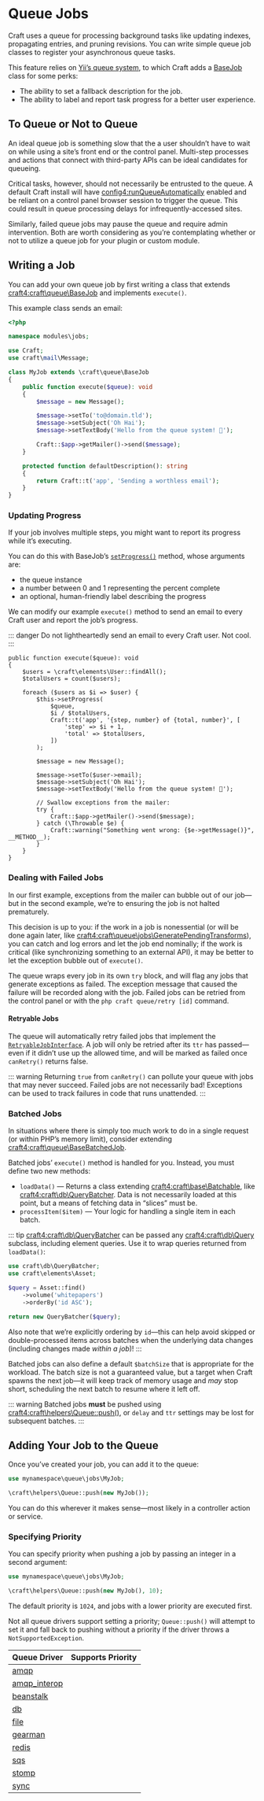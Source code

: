 # Queue Jobs

Craft uses a queue for processing background tasks like updating indexes, propagating entries, and pruning revisions. You can write simple queue job classes to register your asynchronous queue tasks.

This feature relies on [Yii’s queue system](https://www.yiiframework.com/extension/yiisoft/yii2-queue/doc/guide/2.0/en/usage), to which Craft adds a [BaseJob](craft4:craft\queue\BaseJob) class for some perks:

- The ability to set a fallback description for the job.
- The ability to label and report task progress for a better user experience.

## To Queue or Not to Queue

An ideal queue job is something slow that the a user shouldn’t have to wait on while using a site’s front end or the control panel. Multi-step processes and actions that connect with third-party APIs can be ideal candidates for queueing.

Critical tasks, however, should not necessarily be entrusted to the queue. A default Craft install will have <config4:runQueueAutomatically> enabled and be reliant on a control panel browser session to trigger the queue. This could result in queue processing delays for infrequently-accessed sites.

Similarly, failed queue jobs may pause the queue and require admin intervention. Both are worth considering as you’re contemplating whether or not to utilize a queue job for your plugin or custom module.

## Writing a Job

You can add your own queue job by first writing a class that extends <craft4:craft\queue\BaseJob> and implements `execute()`.

This example class sends an email:

```php
<?php

namespace modules\jobs;

use Craft;
use craft\mail\Message;

class MyJob extends \craft\queue\BaseJob
{
    public function execute($queue): void
    {
        $message = new Message();

        $message->setTo('to@domain.tld');
        $message->setSubject('Oh Hai');
        $message->setTextBody('Hello from the queue system! 👋');

        Craft::$app->getMailer()->send($message);
    }

    protected function defaultDescription(): string
    {
        return Craft::t('app', 'Sending a worthless email');
    }
}
```

### Updating Progress

If your job involves multiple steps, you might want to report its progress while it’s executing.

You can do this with BaseJob’s [`setProgress()`](craft4:craft\queue\BaseJob::setProgress()) method, whose arguments are:

- the queue instance
- a number between 0 and 1 representing the percent complete
- an optional, human-friendly label describing the progress

We can modify our example `execute()` method to send an email to every Craft user and report the job’s progress.

::: danger
Do not lightheartedly send an email to every Craft user. Not cool.
:::

```php{7-14}
public function execute($queue): void
{
    $users = \craft\elements\User::findAll();
    $totalUsers = count($users);

    foreach ($users as $i => $user) {
        $this->setProgress(
            $queue,
            $i / $totalUsers,
            Craft::t('app', '{step, number} of {total, number}', [
                'step' => $i + 1,
                'total' => $totalUsers,
            ])
        );

        $message = new Message();

        $message->setTo($user->email);
        $message->setSubject('Oh Hai');
        $message->setTextBody('Hello from the queue system! 👋');

        // Swallow exceptions from the mailer:
        try {
            Craft::$app->getMailer()->send($message);
        } catch (\Throwable $e) {
            Craft::warning("Something went wrong: {$e->getMessage()}", __METHOD__);
        }
    }
}
```

### Dealing with Failed Jobs

In our first example, exceptions from the mailer can bubble out of our job—but in the second example, we’re to ensuring the job is not halted prematurely.

This decision is up to you: if the work in a job is nonessential (or will be done again later, like <craft4:craft\queue\jobs\GeneratePendingTransforms>), you can catch and log errors and let the job end nominally; if the work is critical (like synchronizing something to an external API), it may be better to let the exception bubble out of `execute()`.

The queue wraps every job in its own `try` block, and will flag any jobs that generate exceptions as failed. The exception message that caused the failure will be recorded along with the job. Failed jobs can be retried from the control panel or with the `php craft queue/retry [id]` command.

#### Retryable Jobs

The queue will automatically retry failed jobs that implement the [`RetryableJobInterface`](https://www.yiiframework.com/extension/yiisoft/yii2-queue/doc/guide/2.0/en/retryable#retryablejobinterface). A job will only be retried after its `ttr` has passed—even if it didn’t use up the allowed time, and will be marked as failed once `canRetry()` returns false.

::: warning
Returning `true` from `canRetry()` can pollute your queue with jobs that may never succeed. Failed jobs are not necessarily bad! Exceptions can be used to track failures in code that runs unattended.
:::

### Batched Jobs <Since ver="4.4.0" feature="Batched jobs" />

In situations where there is simply too much work to do in a single request (or within PHP’s memory limit), consider extending <craft4:craft\queue\BaseBatchedJob>.

Batched jobs’ `execute()` method is handled for you. Instead, you must define two new methods:

- `loadData()` — Returns a class extending <craft4:craft\base\Batchable>, like <craft4:craft\db\QueryBatcher>. Data is not necessarily loaded at this point, but a means of fetching data in “slices” must be.
- `processItem($item)` — Your logic for handling a single item in each batch.

::: tip
<craft4:craft\db\QueryBatcher> can be passed any <craft4:craft\db\Query> subclass, including element queries. Use it to wrap queries returned from `loadData()`:

```php
use craft\db\QueryBatcher;
use craft\elements\Asset;

$query = Asset::find()
    ->volume('whitepapers')
    ->orderBy('id ASC');

return new QueryBatcher($query);
```

Also note that we’re explicitly ordering by `id`—this can help avoid skipped or double-processed items across batches when the underlying data changes (including changes made _within a job_)!
:::

Batched jobs can also define a default `$batchSize` that is appropriate for the workload. The batch size is not a guaranteed value, but a target when Craft spawns the next job—it will keep track of memory usage and _may_ stop short, scheduling the next batch to resume where it left off.

::: warning
Batched jobs **must** be pushed using <craft4:craft\helpers\Queue::push()>, or `delay` and `ttr` settings may be lost for subsequent batches.
:::

## Adding Your Job to the Queue

Once you’ve created your job, you can add it to the queue:

```php
use mynamespace\queue\jobs\MyJob;

\craft\helpers\Queue::push(new MyJob());
```

You can do this wherever it makes sense—most likely in a controller action or service.

### Specifying Priority

You can specify priority when pushing a job by passing an integer in a second argument:

```php
use mynamespace\queue\jobs\MyJob;

\craft\helpers\Queue::push(new MyJob(), 10);
```

The default priority is `1024`, and jobs with a lower priority are executed first.

Not all queue drivers support setting a priority; `Queue::push()` will attempt to set it and fall back to pushing without a priority if the driver throws a `NotSupportedException`.

| Queue Driver                 | Supports Priority
| ---------------------------- | -----------------
| [amqp](https://github.com/yiisoft/yii2-queue/tree/master/src/drivers/amqp/Queue.php)         | <x-mark />
| [amqp_interop](https://github.com/yiisoft/yii2-queue/tree/master/src/drivers/amqp_interop/Queue.php) | <check-mark />
| [beanstalk](https://github.com/yiisoft/yii2-queue/tree/master/src/drivers/beanstalk/Queue.php) | <check-mark />
| [db](https://github.com/yiisoft/yii2-queue/tree/master/src/drivers/db/Queue.php) | <check-mark />
| [file](https://github.com/yiisoft/yii2-queue/tree/master/src/drivers/file/Queue.php) | <x-mark />
| [gearman](https://github.com/yiisoft/yii2-queue/tree/master/src/drivers/gearman/Queue.php) | <check-mark />
| [redis](https://github.com/yiisoft/yii2-queue/tree/master/src/drivers/redis/Queue.php) | <x-mark />
| [sqs](https://github.com/yiisoft/yii2-queue/tree/master/src/drivers/sqs/Queue.php) | <x-mark />
| [stomp](https://github.com/yiisoft/yii2-queue/tree/master/src/drivers/stomp/Queue.php) | <x-mark />
| [sync](https://github.com/yiisoft/yii2-queue/tree/master/src/drivers/sync/Queue.php) | <x-mark />
